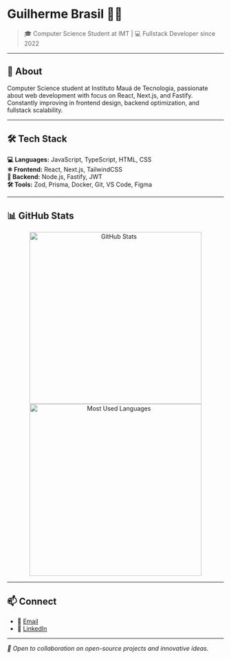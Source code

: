 # Guilherme Brasil 👨‍💻

> 🎓 Computer Science Student at IMT | 💻 Fullstack Developer since 2022

---

## 🌟 About

Computer Science student at Instituto Mauá de Tecnologia, passionate about web development with focus on React, Next.js, and Fastify. Constantly improving in frontend design, backend optimization, and fullstack scalability.

---

## 🛠️ Tech Stack

**💻 Languages:** JavaScript, TypeScript, HTML, CSS  
**⚛️ Frontend:** React, Next.js, TailwindCSS  
**🔧 Backend:** Node.js, Fastify, JWT  
**🛠️ Tools:** Zod, Prisma, Docker, Git, VS Code, Figma  

---

## 📊 GitHub Stats

<div align="center">
  <img src="https://github-readme-stats.vercel.app/api?username=gbrasil720&show_icons=true&theme=radical" alt="GitHub Stats" width="400px" />
  <img src="https://github-readme-stats.vercel.app/api/top-langs/?username=gbrasil720&layout=compact&theme=radical" alt="Most Used Languages" width="400px" />
</div>

---

## 📫 Connect

- 📧 [Email](mailto:dev.guilhermebrasil@gmail.com)
- 💼 [LinkedIn](https://www.linkedin.com/in/guilherme-brasil-566891328/)

---

*🤝 Open to collaboration on open-source projects and innovative ideas.*
